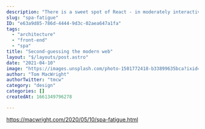 ```yaml
---
description: "There is a sweet spot of React - in moderately interactive interfaces.."
slug: "spa-fatigue"
ID: "e63a9d85-786d-4444-9d3c-02aea647a1fa"
tags:
  - "architecture"
  - "front-end"
  - "spa"
title: "Second-guessing the modern web"
layout: "$/layouts/post.astro"
date: "2021-04-10"
image: "https://images.unsplash.com/photo-1501772418-b33899635bca?ixid=MnwxMjA3fDB8MHxwaG90by1wYWdlfHx8fGVufDB8fHx8&ixlib=rb-1.2.1&auto=format&fit=crop&w=1650&q=80"
author: "Tom MacWright"
authorTwitter: "tmcw"
category: "design"
categories: []
createdAt: 1661349796278

---
```

https://macwright.com/2020/05/10/spa-fatigue.html